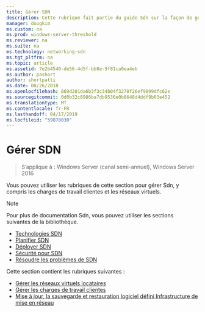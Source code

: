 ```yaml
---
title: Gérer SDN
description: Cette rubrique fait partie du guide Sdn sur la façon de gérer les charges de travail clientes et des réseaux virtuels dans Windows Server 2016.
manager: dougkim
ms.custom: na
ms.prod: windows-server-threshold
ms.reviewer: na
ms.suite: na
ms.technology: networking-sdn
ms.tgt_pltfrm: na
ms.topic: article
ms.assetid: 7e2b4540-de56-4d5f-bb8e-9f81ca0ea4eb
ms.author: pashort
author: shortpatti
ms.date: 08/26/2018
ms.openlocfilehash: 869d201da6b3f3c34b04f3270f26ef9899dfc62e
ms.sourcegitcommit: 0d0b32c8986ba7db9536e0b8648d4ddf9b03e452
ms.translationtype: MT
ms.contentlocale: fr-FR
ms.lasthandoff: 04/17/2019
ms.locfileid: "59878030"
---
```

# <a name="manage-sdn"></a>Gérer SDN

>S’applique à : Windows Server (canal semi-annuel), Windows Server 2016

Vous pouvez utiliser les rubriques de cette section pour gérer Sdn, y compris les charges de travail clientes et les réseaux virtuels.  
  
>[!NOTE]  
>Pour plus de documentation Sdn, vous pouvez utiliser les sections suivantes de la bibliothèque.  
>- [Technologies SDN](../technologies/Software-Defined-Networking-Technologies.md)  
>- [Planifier SDN](../plan/plan-a-software-defined-network-infrastructure.md)  
>- [Déployer SDN](../deploy/Deploy-Software-Defined-Networking.md)
>- [Sécurité pour SDN](../security/sdn-security-top.md)
>- [Résoudre les problèmes de SDN](../troubleshoot/Troubleshoot-Software-Defined-Networking.md)  

Cette section contient les rubriques suivantes :  
  
- [Gérer les réseaux virtuels locataires](Manage-Tenant-Virtual-Networks.md)
- [Gérer les charges de travail clientes](Manage-Tenant-Workloads.md)
- [Mise à jour, la sauvegarde et restauration logiciel défini Infrastructure de mise en réseau](Update-Backup-Restore.md)

